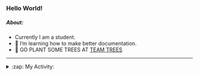 ### Hello World!

##### About:
- Currently I am a student.
- 🌱 I’m learning how to make better documentation.
- 🌱 GO PLANT SOME TREES AT [TEAM TREES](https://teamtrees.org/)

---
<details>
  <summary>:zap: My Activity:</summary>
  
<!--START_SECTION:waka-->
![Code Time](http://img.shields.io/badge/Code%20Time-1%2C241%20hrs%2048%20mins-blue)

**I'm a Night 🦉** 

```text
🌞 Morning                2014 commits        ███░░░░░░░░░░░░░░░░░░░░░░   10.26 % 
🌆 Daytime                6619 commits        ████████░░░░░░░░░░░░░░░░░   33.70 % 
🌃 Evening                5656 commits        ███████░░░░░░░░░░░░░░░░░░   28.80 % 
🌙 Night                  5350 commits        ███████░░░░░░░░░░░░░░░░░░   27.24 % 
```
📅 **I'm Most Productive on Wednesday** 

```text
Monday                   2712 commits        ███░░░░░░░░░░░░░░░░░░░░░░   13.81 % 
Tuesday                  2694 commits        ███░░░░░░░░░░░░░░░░░░░░░░   13.72 % 
Wednesday                4649 commits        ██████░░░░░░░░░░░░░░░░░░░   23.67 % 
Thursday                 2590 commits        ███░░░░░░░░░░░░░░░░░░░░░░   13.19 % 
Friday                   2097 commits        ███░░░░░░░░░░░░░░░░░░░░░░   10.68 % 
Saturday                 1677 commits        ██░░░░░░░░░░░░░░░░░░░░░░░   08.54 % 
Sunday                   3220 commits        ████░░░░░░░░░░░░░░░░░░░░░   16.40 % 
```


📊 **This Week I Spent My Time On** 

```text
🔥 Editors: 
Android Studio           4 hrs 27 mins       ███████████████░░░░░░░░░░   61.03 % 
IntelliJ                 2 hrs 3 mins        ███████░░░░░░░░░░░░░░░░░░   28.31 % 
VS Code                  46 mins             ███░░░░░░░░░░░░░░░░░░░░░░   10.66 % 

🐱‍💻 Projects: 
java-springboot-projects 2 hrs 3 mins        ███████░░░░░░░░░░░░░░░░░░   28.31 % 
swag-store               1 hr 43 mins        ██████░░░░░░░░░░░░░░░░░░░   23.69 % 
CSE224-Fundamentals-of-An1 hr 4 mins         ████░░░░░░░░░░░░░░░░░░░░░   14.83 % 
test                     49 mins             ███░░░░░░░░░░░░░░░░░░░░░░   11.37 % 
Little Lemon             36 mins             ██░░░░░░░░░░░░░░░░░░░░░░░   08.31 % 
```


 Last Updated on 22/10/2023 00:17:21 UTC
<!--END_SECTION:waka-->
</details>
